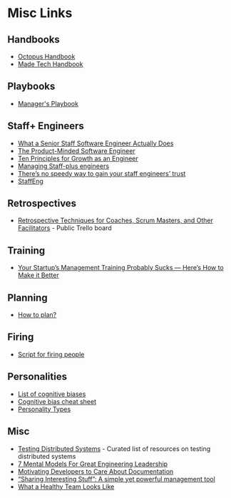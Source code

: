 # Misc Links

## Handbooks
- [Octopus Handbook](https://handbook.octopus.com/)
- [Made Tech Handbook](https://github.com/madetech/handbook)

## Playbooks
- [Manager's Playbook](https://github.com/ksindi/managers-playbook)

## Staff+ Engineers
- [What a Senior Staff Software Engineer Actually Does](https://medium.com/box-tech-blog/what-a-senior-staff-software-engineer-actually-does-f3fc140d5f33)
- [The Product-Minded Software Engineer](https://blog.pragmaticengineer.com/the-product-minded-engineer/)
- [Ten Principles for Growth as an Engineer](https://medium.com/@daniel.heller/ten-principles-for-growth-69015e08c35b)
- [Managing Staff-plus engineers](https://lethain.com/managing-staff-plus-engineers/)
- [There’s no speedy way to gain your staff engineers’ trust](https://leaddev.com/culture-engagement-motivation/how-slowly-build-trust-your-staff-engineers)
- [StaffEng](https://staffeng.com/)

## Retrospectives
- [Retrospective Techniques for Coaches, Scrum Masters, and Other Facilitators](https://trello.com/b/40BwQg57/retrospective-techniques-for-coaches-scrum-masters-and-other-facilitators) - Public Trello board

## Training
- [Your Startup’s Management Training Probably Sucks — Here’s How to Make it Better](https://review.firstround.com/your-startups-management-training-probably-sucks-heres-how-to-make-it-better)

## Planning
- [How to plan?](https://kellanem.com/notes/how-to-plan)

## Firing
- [Script for firing people](https://medium.com/better-humans/script-for-firing-people-bf470f928040)

## Personalities
- [List of cognitive biases](https://en.wikipedia.org/wiki/List_of_cognitive_biases)
- [Cognitive bias cheat sheet](https://betterhumans.pub/cognitive-bias-cheat-sheet-55a472476b18#.xfg7ol1qu)
- [Personality Types](https://www.16personalities.com/personality-types)

## Misc
- [Testing Distributed Systems](https://asatarin.github.io/testing-distributed-systems) - Curated list of resources on testing distributed systems
- [7 Mental Models For Great Engineering Leadership](https://athenian.com/blog/7-mental-models-for-great-engineering-leadership)
- [Motivating Developers to Care About Documentation](https://getdx.com/best-practices/documentation-culture-engineering)
- [“Sharing Interesting Stuff”: A simple yet powerful management tool](https://medium.com/shipup-blog/sharing-interesting-stuff-a-simple-yet-powerful-management-tool-771d3c2b39b7)
- [What a Healthy Team Looks Like](https://hpdailyrant.medium.com/what-a-healthy-team-looks-like-637e63e30edb)
